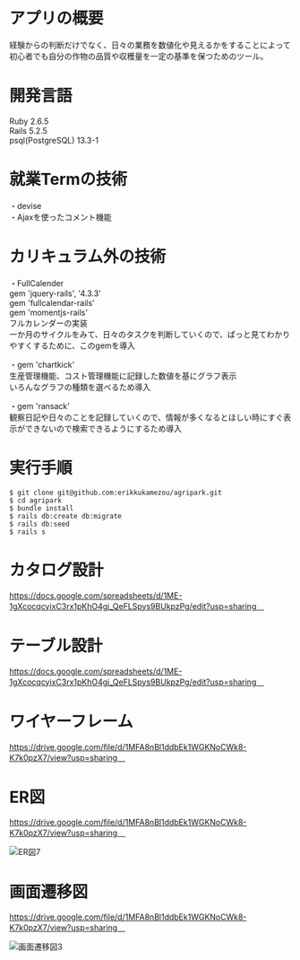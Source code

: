 # アプリの概要 <br>
経験からの判断だけでなく、日々の業務を数値化や見えるかをすることによって
初心者でも自分の作物の品質や収穫量を一定の基準を保つためのツール。


# 開発言語 <br>
Ruby 2.6.5 <br>
Rails 5.2.5 <br>
psql(PostgreSQL) 13.3-1 <br>

# 就業Termの技術 <br>
・devise <br>
・Ajaxを使ったコメント機能 <br>

# カリキュラム外の技術 <br>
・FullCalender <br>
gem 'jquery-rails', '4.3.3' <br>
gem 'fullcalendar-rails' <br>
gem 'momentjs-rails' <br>
フルカレンダーの実装 <br>
一か月のサイクルをみて、日々のタスクを判断していくので、ぱっと見てわかりやすくするために、このgemを導入 <br>

・gem 'chartkick' <br>
生産管理機能、コスト管理機能に記録した数値を基にグラフ表示 <br>
いろんなグラフの種類を選べるため導入 <br>

・gem 'ransack' <br>
観察日記や日々のことを記録していくので、情報が多くなるとほしい時にすぐ表示ができないので検索できるようにするため導入 <br>


# 実行手順
```
$ git clone git@github.com:erikkukamezou/agripark.git
$ cd agripark
$ bundle install
$ rails db:create db:migrate
$ rails db:seed
$ rails s
```

# カタログ設計　<br>
https://docs.google.com/spreadsheets/d/1ME-1gXcocqcyixC3rx1pKhO4gj_QeFLSpys9BUkpzPg/edit?usp=sharing　<br>


# テーブル設計　<br>
https://docs.google.com/spreadsheets/d/1ME-1gXcocqcyixC3rx1pKhO4gj_QeFLSpys9BUkpzPg/edit?usp=sharing　<br>


# ワイヤーフレーム　<br>
https://drive.google.com/file/d/1MFA8nBl1ddbEk1WGKNoCWk8-K7k0pzX7/view?usp=sharing　<br>


# ER図　<br>
https://drive.google.com/file/d/1MFA8nBl1ddbEk1WGKNoCWk8-K7k0pzX7/view?usp=sharing　<br>

![ER図7](https://user-images.githubusercontent.com/80878956/128870322-c4799a8d-cf5a-4765-b8d9-fce287ccd1b9.png) <br>


# 画面遷移図　<br>
https://drive.google.com/file/d/1MFA8nBl1ddbEk1WGKNoCWk8-K7k0pzX7/view?usp=sharing　<br>

![画面遷移図3](https://user-images.githubusercontent.com/80878956/128869605-fd86b613-90a1-4af0-a2dc-cf8faceddcb5.png) <br>
